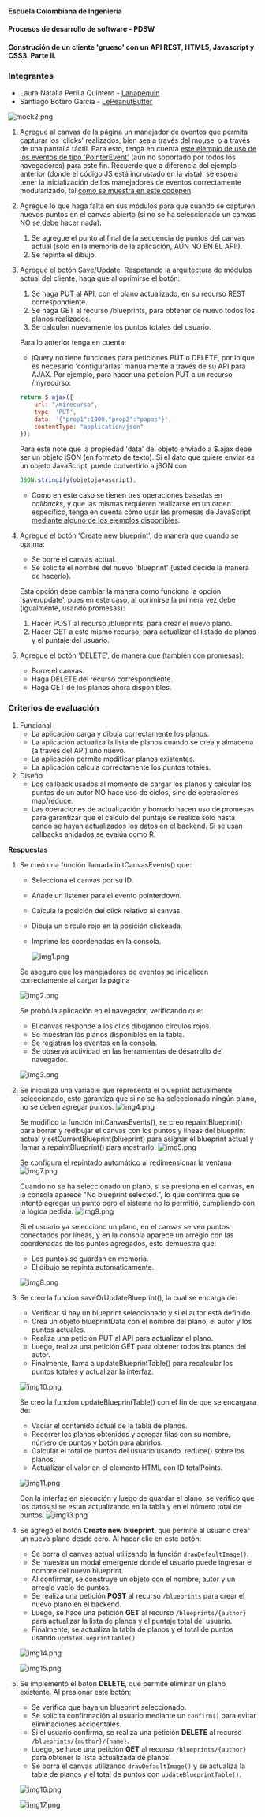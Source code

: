 #### Escuela Colombiana de Ingeniería
#### Procesos de desarrollo de software - PDSW
#### Construción de un cliente 'grueso' con un API REST, HTML5, Javascript y CSS3. Parte II.

### Integrantes
- Laura Natalia Perilla Quintero - [Lanapequin](https://github.com/Lanapequin)
- Santiago Botero Garcia - [LePeanutButter](https://github.com/LePeanutButter)

![mock2.png](img/mock2.png)

1. Agregue al canvas de la página un manejador de eventos que permita capturar los 'clicks' realizados, bien sea a través del mouse, o a través de una pantalla táctil. Para esto, tenga en cuenta [este ejemplo de uso de los eventos de tipo 'PointerEvent'](https://mobiforge.com/design-development/html5-pointer-events-api-combining-touch-mouse-and-pen) (aún no soportado por todos los navegadores) para este fin. Recuerde que a diferencia del ejemplo anterior (donde el código JS está incrustado en la vista), se espera tener la inicialización de los manejadores de eventos correctamente modularizado, tal [como se muestra en este codepen](https://codepen.io/hcadavid/pen/BwWbrw).

2. Agregue lo que haga falta en sus módulos para que cuando se capturen nuevos puntos en el canvas abierto (si no se ha seleccionado un canvas NO se debe hacer nada):
    1. Se agregue el punto al final de la secuencia de puntos del canvas actual (sólo en la memoria de la aplicación, AÚN NO EN EL API!).
    2. Se repinte el dibujo.

3. Agregue el botón Save/Update. Respetando la arquitectura de módulos actual del cliente, haga que al oprimirse el botón:
    1. Se haga PUT al API, con el plano actualizado, en su recurso REST correspondiente.
    2. Se haga GET al recurso /blueprints, para obtener de nuevo todos los planos realizados.
    3. Se calculen nuevamente los puntos totales del usuario.

   Para lo anterior tenga en cuenta:

    * jQuery no tiene funciones para peticiones PUT o DELETE, por lo que es necesario 'configurarlas' manualmente a través de su API para AJAX. Por ejemplo, para hacer una peticion PUT a un recurso /myrecurso:

   ```javascript
   return $.ajax({
       url: "/mirecurso",
       type: 'PUT',
       data: '{"prop1":1000,"prop2":"papas"}',
       contentType: "application/json"
   });
   
   ```
   Para éste note que la propiedad 'data' del objeto enviado a $.ajax debe ser un objeto jSON (en formato de texto). Si el dato que quiere enviar es un objeto JavaScript, puede convertirlo a jSON con:

   ```javascript
   JSON.stringify(objetojavascript),
   ```
    * Como en este caso se tienen tres operaciones basadas en _callbacks_, y que las mismas requieren realizarse en un orden específico, tenga en cuenta cómo usar las promesas de JavaScript [mediante alguno de los ejemplos disponibles](http://codepen.io/hcadavid/pen/jrwdgK).

4. Agregue el botón 'Create new blueprint', de manera que cuando se oprima:
    * Se borre el canvas actual.
    * Se solicite el nombre del nuevo 'blueprint' (usted decide la manera de hacerlo).

   Esta opción debe cambiar la manera como funciona la opción 'save/update', pues en este caso, al oprimirse la primera vez debe (igualmente, usando promesas):

    1. Hacer POST al recurso /blueprints, para crear el nuevo plano.
    2. Hacer GET a este mismo recurso, para actualizar el listado de planos y el puntaje del usuario.

5. Agregue el botón 'DELETE', de manera que (también con promesas):
    * Borre el canvas.
    * Haga DELETE del recurso correspondiente.
    * Haga GET de los planos ahora disponibles.

### Criterios de evaluación

1. Funcional
    * La aplicación carga y dibuja correctamente los planos.
    * La aplicación actualiza la lista de planos cuando se crea y almacena (a través del API) uno nuevo.
    * La aplicación permite modificar planos existentes.
    * La aplicación calcula correctamente los puntos totales.
2. Diseño
    * Los callback usados al momento de cargar los planos y calcular los puntos de un autor NO hace uso de ciclos, sino de operaciones map/reduce.
    * Las operaciones de actualización y borrado hacen uso de promesas para garantizar que el cálculo del puntaje se realice sólo hasta cando se hayan actualizados los datos en el backend. Si se usan callbacks anidados se evalúa como R.

**Respuestas**
1. Se creó una función llamada initCanvasEvents() que:
   - Selecciona el canvas por su ID.
   - Añade un listener para el evento pointerdown.
   - Calcula la posición del click relativo al canvas.
   - Dibuja un círculo rojo en la posición clickeada.
   - Imprime las coordenadas en la consola.

     ![img1.png](img/img1.png)

   Se aseguro que los manejadores de eventos se inicialicen correctamente al cargar la página

   ![img2.png](img/img2.png)

   Se probó la aplicación en el navegador, verificando que:
   - El canvas responde a los clics dibujando círculos rojos.
   - Se muestran los planos disponibles en la tabla.
   - Se registran los eventos en la consola.
   - Se observa actividad en las herramientas de desarrollo del navegador.
   
   ![img3.png](img/img3.png)

2. Se inicializa una variable que representa el blueprint actualmente seleccionado, esto garantiza que si no se ha seleccionado ningún plano, no se deben agregar puntos. 
   ![img4.png](img/img4.png)

   Se modifico la función initCanvasEvents(), se creo repaintBlueprint() para borrar y redibujar el canvas con los puntos y líneas del blueprint actual y setCurrentBlueprint(blueprint) para asignar el blueprint actual y llamar a repaintBlueprint() para mostrarlo.
   ![img5.png](img/img5.png)

   Se configura el repintado automático al redimensionar la ventana
   ![img7.png](img/img7.png)

   Cuando no se ha seleccionado un plano, si se presiona en el canvas, en la consola aparece "No blueprint selected.", lo que confirma que se intentó agregar un punto pero el sistema no lo permitió, cumpliendo con la lógica pedida.
   ![img9.png](img/img9.png)

   Si el usuario ya selecciono un plano, en el canvas se ven puntos conectados por líneas, y en la consola aparece un arreglo con las coordenadas de los puntos agregados, esto demuestra que:
   - Los puntos se guardan en memoria.
   - El dibujo se repinta automáticamente.
   
   ![img8.png](img/img8.png)

3. Se creo la funcion saveOrUpdateBlueprint(), la cual se encarga de:
   - Verificar si hay un blueprint seleccionado y si el autor está definido.
   - Crea un objeto blueprintData con el nombre del plano, el autor y los puntos actuales.
   - Realiza una petición PUT al API para actualizar el plano.
   - Luego, realiza una petición GET para obtener todos los planos del autor.
   - Finalmente, llama a updateBlueprintTable() para recalcular los puntos totales y actualizar la interfaz.

   ![img10.png](img/img10.png)

   Se creo la funcion updateBlueprintTable() con el fin de que se encargara de:
   - Vaciar el contenido actual de la tabla de planos.
   - Recorrer los planos obtenidos y agregar filas con su nombre, número de puntos y botón para abrirlos.
   - Calcular el total de puntos del usuario usando .reduce() sobre los planos.
   - Actualizar el valor en el elemento HTML con ID totalPoints.

   ![img11.png](img/img11.png)

   Con la interfaz en ejecución y luego de guardar el plano, se verifico que los datos si se estan actualizando en la tabla y en el número total de puntos.
   ![img13.png](img/img13.png)

4. Se agregó el botón **Create new blueprint**, que permite al usuario crear un nuevo plano desde cero. Al hacer clic en este botón:

   - Se borra el canvas actual utilizando la función `drawDefaultImage()`.
   - Se muestra un modal emergente donde el usuario puede ingresar el nombre del nuevo blueprint.
   - Al confirmar, se construye un objeto con el nombre, autor y un arreglo vacío de puntos.
   - Se realiza una petición **POST** al recurso `/blueprints` para crear el nuevo plano en el backend.
   - Luego, se hace una petición **GET** al recurso `/blueprints/{author}` para actualizar la lista de planos y el puntaje total del usuario.
   - Finalmente, se actualiza la tabla de planos y el total de puntos usando `updateBlueprintTable()`.
    
    ![img14.png](img/img14.png)

    ![img15.png](img/img15.png)

5. Se implementó el botón **DELETE**, que permite eliminar un plano existente. Al presionar este botón:

   - Se verifica que haya un blueprint seleccionado.
   - Se solicita confirmación al usuario mediante un `confirm()` para evitar eliminaciones accidentales.
   - Si el usuario confirma, se realiza una petición **DELETE** al recurso `/blueprints/{author}/{name}`.
   - Luego, se hace una petición **GET** al recurso `/blueprints/{author}` para obtener la lista actualizada de planos.
   - Se borra el canvas utilizando `drawDefaultImage()` y se actualiza la tabla de planos y el total de puntos con `updateBlueprintTable()`.

    ![img16.png](img/img16.png)

    ![img17.png](img/img17.png)